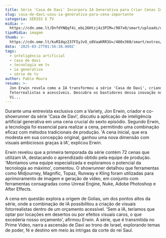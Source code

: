 ```yaml
---
title: Série 'Casa de Davi' Incorpora IA Generativa para Criar Cenas Impactantes
slug: casa-de-davi-usou-ia-generativa-para-cena-importante
categoria: SÉRIES E TV
midia: >-
  https://cdn.ome.lt/DnfdYNQqf4i_ebL26Htzj4z3PIM=/987x0/smart/uploads/conteudo/fotos/Design_sem_nome_-_2025-03-26T201923.594.png
tipoMidia: imagem
thumb: >-
  https://cdn.ome.lt/kuRIdqz237FIyJvO_o8VaaKRR3U=/480x360/smart/extras/conteudos/Design_sem_nome_-_2025-03-26T201923.594.png
data: '2025-03-27T01:56:38.080Z'
tags:
  - inteligência artificial
  - casa de davi
  - tecnologia em tv
  - ia generativa
  - série de tv
author: Pablo Moura
resumo: >-
  Jon Erwin revela como a IA transformou a série 'Casa de Davi', criando visuais
  fotorrealistas e acessíveis. Descubra os bastidores dessa inovação no Prime
  Vi...
---
```


Durante uma entrevista exclusiva com a Variety, Jon Erwin, criador e co-showrunner da série 'Casa de Davi', discutiu a aplicação de inteligência artificial generativa em uma cena crucial do sexto episódio. Segundo Erwin, a tecnologia foi essencial para realizar a cena, permitindo uma combinação eficaz com métodos tradicionais de produção. 'A cena inicial, que era modesta em sua concepção original, ganhou uma nova dimensão com visuais ambiciosos graças à IA', explicou Erwin.

Erwin revelou que a primeira temporada da série contém 72 cenas que utilizam IA, destacando o aprendizado obtido pela equipe de produção. 'Montamos uma equipe especializada e exploramos o potencial da tecnologia ao máximo', comentou. O showrunner detalhou que ferramentas como Midjourney, Magnific, Topaz, Runway e Kling foram utilizadas para aprimoramento de imagem e geração de vídeo, em conjunto com ferramentas consagradas como Unreal Engine, Nuke, Adobe Photoshop e After Effects.

A cena em questão explora a origem de Golias, um dos pontos altos da série, onde a combinação de IA possibilitou a criação de visuais fotorrealistas dentro de um orçamento acessível. 'Sem a IA, teríamos que optar por locações em desertos ou por efeitos visuais caros, o que excederia nosso orçamento', afirmou Erwin. A série, que é transmitida no Prime Video, narra a ascensão de Davi ao trono de Israel, explorando temas de poder, fé e destino em meio às intrigas da corte do rei Saul.
